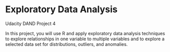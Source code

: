 # Exploratory Data Analysis
Udacity DAND Project 4

In this project, you will use R and apply exploratory data analysis techniques to explore relationships in one variable to multiple variables and to explore a selected data set for distributions, outliers, and anomalies.
